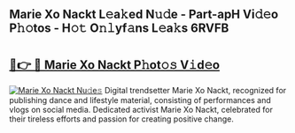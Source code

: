 ## Marie Xo Nackt L𝚎a𝚔ed N𝚞𝚍e - Part-apH Vi𝚍𝚎o P𝚑𝚘tos - H𝚘𝚝 O𝚗𝚕yf𝚊ns L𝚎a𝚔s 6RVFB

# <h2><a href="http://kfd23jl.oniu.top/?m=Marie+Xo+Nackt">🔗👉 🔴 Marie Xo Nackt P𝚑ot𝚘𝚜 V𝚒d𝚎o</a></h2>

[![Marie Xo Nackt Nu𝚍e𝚜](https://i.imgur.com/0qMVB7G.gif)](http://kfd23jl.oniu.top/?m=Marie+Xo+Nackt)
Digital trendsetter Marie Xo Nackt, recognized for publishing dance and lifestyle material, consisting of performances and vlogs on social media. Dedicated activist Marie Xo Nackt, celebrated for their tireless efforts and passion for creating positive change.  
